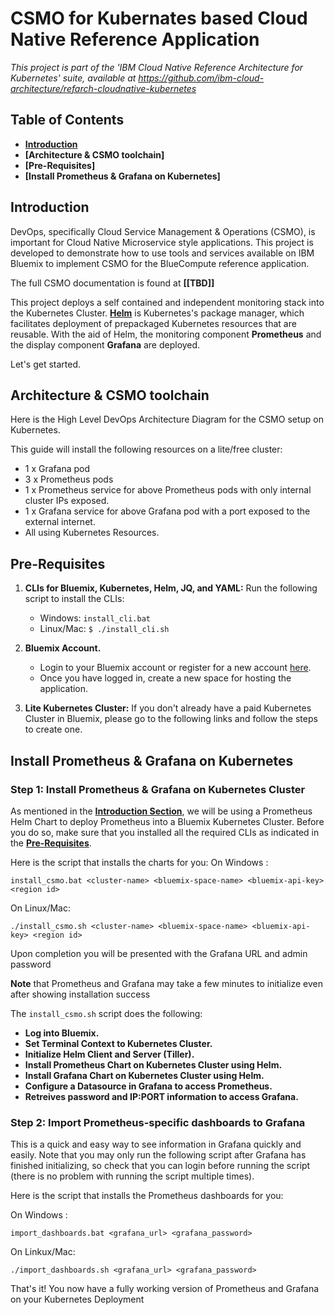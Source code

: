 # CSMO for Kubernates based Cloud Native Reference Application

*This project is part of the 'IBM Cloud Native Reference Architecture for Kubernetes' suite, available at
https://github.com/ibm-cloud-architecture/refarch-cloudnative-kubernetes*

## Table of Contents
- **[Introduction](#introduction)**
- **[Architecture & CSMO toolchain]**
- **[Pre-Requisites]**
- **[Install Prometheus & Grafana on Kubernetes]**


## Introduction
DevOps, specifically Cloud Service Management & Operations (CSMO), is important for Cloud Native Microservice style applications. This project is developed to demonstrate how to use tools and services available on IBM Bluemix to implement CSMO for the BlueCompute reference application.

The full CSMO documentation is found at **[[TBD]]** 

This project deploys a self contained and independent monitoring stack into the Kubernetes Cluster. [**Helm**](https://github.com/kubernetes/helm) is Kubernetes's package manager, which facilitates deployment of prepackaged Kubernetes resources that are reusable. With the aid of Helm, the monitoring component **Prometheus** and the display component **Grafana** are deployed.

Let's get started.

## Architecture & CSMO toolchain
Here is the High Level DevOps Architecture Diagram for the CSMO setup on Kubernetes.

This guide will install the following resources on a lite/free cluster:
* 1 x Grafana pod
* 3 x Prometheus pods
* 1 x Prometheus service for above Prometheus pods with only internal cluster IPs exposed.
* 1 x Grafana service for above Grafana pod with a port exposed to the external internet.
* All using Kubernetes Resources.

## Pre-Requisites
1. **CLIs for Bluemix, Kubernetes, Helm, JQ, and YAML:** Run the following script to install the CLIs:
    * Windows:
        `install_cli.bat`
    * Linux/Mac:
        `$ ./install_cli.sh`

2. **Bluemix Account.**
    * Login to your Bluemix account or register for a new account [here](https://bluemix.net/registration).
    * Once you have logged in, create a new space for hosting the application.
3. **Lite Kubernetes Cluster:** If you don't already have a paid Kubernetes Cluster in Bluemix, please go to the following links and follow the steps to create one.
    
## Install Prometheus & Grafana on Kubernetes
### Step 1: Install Prometheus & Grafana on Kubernetes Cluster
As mentioned in the [**Introduction Section**](#introduction), we will be using a Prometheus Helm Chart to deploy Prometheus into a Bluemix Kubernetes Cluster. Before you do so, make sure that you installed all the required CLIs as indicated in the [**Pre-Requisites**](#pre-requisites).

Here is the script that installs the charts for you:
On Windows :  
   
    install_csmo.bat <cluster-name> <bluemix-space-name> <bluemix-api-key> <region id> 
    
On Linux/Mac:
   
    ./install_csmo.sh <cluster-name> <bluemix-space-name> <bluemix-api-key> <region id>
    
    
Upon completion you will be presented with the Grafana URL and admin password

**Note** that Prometheus and Grafana may take a few minutes to initialize even after showing installation success

The `install_csmo.sh` script does the following:
* **Log into Bluemix.**
* **Set Terminal Context to Kubernetes Cluster.**
* **Initialize Helm Client and Server (Tiller).**
* **Install Prometheus Chart on Kubernetes Cluster using Helm.**
* **Install Grafana Chart on Kubernetes Cluster using Helm.**
* **Configure a Datasource in Grafana to access Prometheus.**
* **Retreives password and IP:PORT information to access Grafana.**

### Step 2: Import Prometheus-specific dashboards to Grafana
This is a quick and easy way to see information in Grafana quickly and easily. Note that you may only run the following script after Grafana has finished initializing, so check that you can login before running the script (there is no problem with running the script multiple times).

Here is the script that installs the Prometheus dashboards for you:

On Windows :  

    import_dashboards.bat <grafana_url> <grafana_password>
   
On Linkux/Mac:

    ./import_dashboards.sh <grafana_url> <grafana_password>
    

That's it! You now have a fully working version of Prometheus and Grafana on your Kubernetes Deployment
